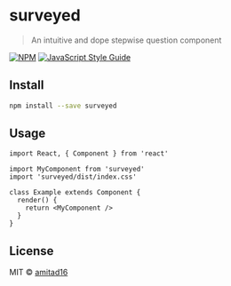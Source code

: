 # surveyed

> An intuitive and dope stepwise question component 

[![NPM](https://img.shields.io/npm/v/surveyed.svg)](https://www.npmjs.com/package/surveyed) [![JavaScript Style Guide](https://img.shields.io/badge/code_style-standard-brightgreen.svg)](https://standardjs.com)

## Install

```bash
npm install --save surveyed
```

## Usage

```tsx
import React, { Component } from 'react'

import MyComponent from 'surveyed'
import 'surveyed/dist/index.css'

class Example extends Component {
  render() {
    return <MyComponent />
  }
}
```

## License

MIT © [amitad16](https://github.com/amitad16)
